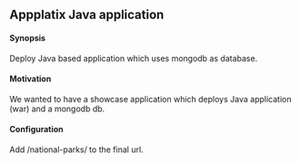 ## Appplatix Java application

#### Synopsis

Deploy Java based application which uses mongodb as database.

#### Motivation

We wanted to have a showcase application which deploys Java application (war) and a mongodb db.

#### Configuration

Add /national-parks/ to the final url.




